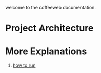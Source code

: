 welcome to the coffeeweb documentation.

# Project Architecture

# More Explanations

1. [how to run](howtorun.md)